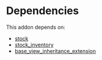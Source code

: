 # Dependencies

This addon depends on:

- [stock](https://github.com/bringout/oca-ocb-warehouse/tree/62a8c36c9372364b7b073231c40d68a45f49dd78/odoo-bringout-oca-ocb-stock)
- [stock_inventory](https://github.com/bringout/oca-workflow-process)
- [base_view_inheritance_extension](https://github.com/bringout/oca-technical)
